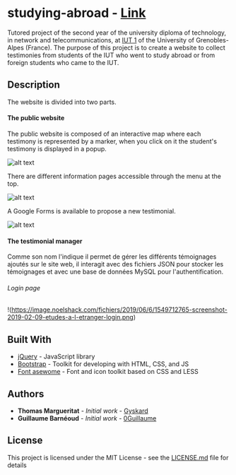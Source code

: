 # studying-abroad - [Link](https://gyskard.alwaysdata.net/)

Tutored project of the second year of the university diploma of technology, in network and telecommunications, at [IUT 1](https://iut1.univ-grenoble-alpes.fr/) of the University of Grenobles-Alpes (France). The purpose of this project is to create a website to collect testimonies from students of the IUT who went to study abroad or from foreign students who came to the IUT. 

## Description

The website is divided into two parts.

#### The public website

The public website is composed of an interactive map where each testimony is represented by a marker, when you click on it the student's testimony is displayed in a popup. 

![alt text](https://image.noelshack.com/fichiers/2019/06/6/1549711960-img.png "index page")

There are different information pages accessible through the menu at the top. 

![alt text](https://image.noelshack.com/fichiers/2019/06/6/1549712110-screenshot-2019-02-09-de-l-uga-a-l-international.png "infos page")

A Google Forms is available to propose a new testimonial.

![alt text](https://image.noelshack.com/fichiers/2019/06/6/1549712208-screenshot-2019-02-09-proposer-un-temoignage.png "form page")

#### The testimonial manager

Comme son nom l'indique il permet de gérer les différents témoignages ajoutés sur le site web, il interagit avec des fichiers JSON pour stocker les témoignages et avec une base de données MySQL pour l'authentification.   

###### Login page

!(https://image.noelshack.com/fichiers/2019/06/6/1549712765-screenshot-2019-02-09-etudes-a-l-etranger-login.png)



## Built With

* [jQuery](https://jquery.com/) - JavaScript library
* [Bootstrap](https://letsencrypt.org/) - Toolkit for developing with HTML, CSS, and JS
* [Font asewome](https://fontawesome.com/) - Font and icon toolkit based on CSS and LESS

## Authors

* **Thomas Margueritat** - *Initial work* - [Gyskard](https://github.com/Gyskard)
* **Guillaume Barnéoud** - *Initial work* - [0Guillaume](https://github.com/0Guillaume)

## License

This project is licensed under the MIT License - see the [LICENSE.md](LICENSE.md) file for details
